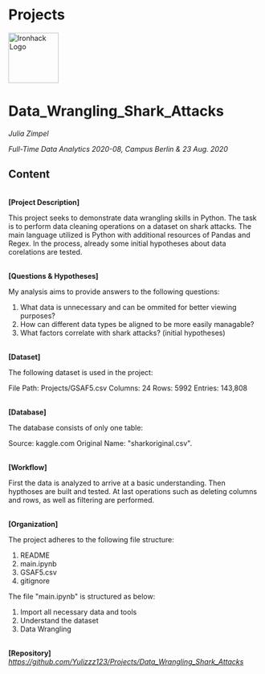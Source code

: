 # Projects

<img src="https://bit.ly/2VnXWr2" alt="Ironhack Logo" width="100"/>


# Data_Wrangling_Shark_Attacks

*Julia Zimpel*

*Full-Time Data Analytics 2020-08, Campus Berlin & 23 Aug. 2020*


## Content

\
**[Project Description]**

This project seeks to demonstrate data wrangling skills in Python. The task is to perform data cleaning operations on a dataset on shark attacks. The main language utilized is Python with additional resources of Pandas and Regex. In the process, already some initial hypotheses about data corelations are tested.

\
**[Questions & Hypotheses]** 

My analysis aims to provide answers to the following questions:

1. What data is unnecessary and can be ommited for better viewing purposes?
2. How can different data types be aligned to be more easily managable? 
3. What factors correlate with shark attacks? (initial hypotheses)

\
**[Dataset]**

The following dataset is used in the project:

File Path: Projects/GSAF5.csv
Columns: 24
Rows: 5992
Entries: 143,808

\
**[Database]**

The database consists of only one table:

Source: kaggle.com
Original Name: "sharkoriginal.csv". 

\
**[Workflow]**

First the data is analyzed to arrive at a basic understanding.
Then hypthoses are built and tested.
At last operations such as deleting columns and rows, as well as filtering are performed. 

\
**[Organization]**

The project adheres to the following file structure:

1. README
2. main.ipynb
3. GSAF5.csv
4. gitignore

The file "main.ipynb" is structured as below:

1. Import all necessary data and tools
2. Understand the dataset
3. Data Wrangling

\
**[Repository]**
*https://github.com/Yulizzz123/Projects/Data_Wrangling_Shark_Attacks*  

